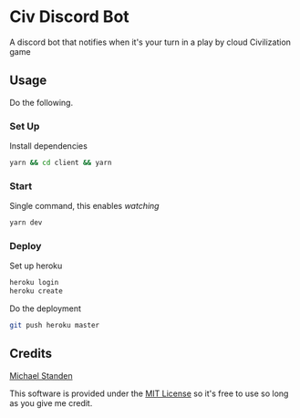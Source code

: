 # Civ Discord Bot

A discord bot that notifies when it's your turn in a play by cloud Civilization game

## Usage

Do the following.

### Set Up

Install dependencies

```sh
yarn && cd client && yarn
```

### Start

Single command, this enables *watching*

```sh
yarn dev
```

### Deploy

Set up heroku

```sh
heroku login
heroku create
```

Do the deployment

```sh
git push heroku master
```

## Credits

[Michael Standen](https://michael.standen.link)

This software is provided under the [MIT License](https://tldrlegal.com/license/mit-license) so it's free to use so long as you give me credit.
